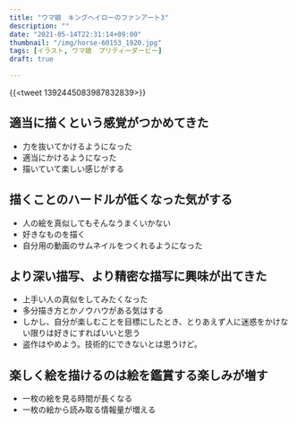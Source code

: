```yaml
---
title: "ウマ娘　キングヘイローのファンアート3"
description: ""
date: "2021-05-14T22:31:14+09:00"
thumbnail: "/img/horse-60153_1920.jpg"
tags: [イラスト, ウマ娘　プリティーダービー]
draft: true

---
```

{{<tweet 1392445083987832839>}}
## 適当に描くという感覚がつかめてきた
- 力を抜いてかけるようになった
- 適当にかけるようになった
- 描いていて楽しい感じがする

## 描くことのハードルが低くなった気がする
- 人の絵を真似してもそんなうまくいかない
- 好きなものを描く
- 自分用の動画のサムネイルをつくれるようになった

## より深い描写、より精密な描写に興味が出てきた
- 上手い人の真似をしてみたくなった
- 多分描き方とかノウハウがある気はする
- しかし、自分が楽しむことを目標にしたとき、とりあえず人に迷惑をかけない限りは好きにすればいいと思う
- 盗作はやめよう。技術的にできないとは思うけど。

## 楽しく絵を描けるのは絵を鑑賞する楽しみが増す
- 一枚の絵を見る時間が長くなる
- 一枚の絵から読み取る情報量が増える


